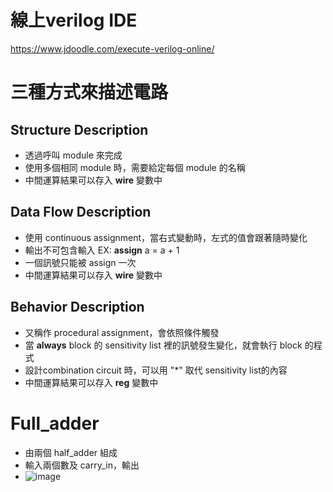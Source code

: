 # 線上verilog IDE
https://www.jdoodle.com/execute-verilog-online/

# 三種方式來描述電路

## Structure Description
* 透過呼叫 module 來完成
* 使用多個相同 module 時，需要給定每個 module 的名稱
* 中間運算結果可以存入 **wire** 變數中

## Data Flow Description
* 使用 continuous assignment，當右式變動時，左式的值會跟著隨時變化
* 輸出不可包含輸入 EX: **assign** a = a + 1
* 一個訊號只能被 assign 一次
* 中間運算結果可以存入 **wire** 變數中

## Behavior Description
* 又稱作 procedural assignment，會依照條件觸發
* 當 **always** block 的 sensitivity list 裡的訊號發生變化，就會執行 block 的程式
* 設計combination circuit 時，可以用 "*" 取代 sensitivity list的內容
* 中間運算結果可以存入 **reg** 變數中

# Full_adder
* 由兩個 half_adder 組成
* 輸入兩個數及 carry_in，輸出
* ![image](https://user-images.githubusercontent.com/38965858/140275566-aeaec34f-3abc-47a3-965a-ed4852d977a7.png)
